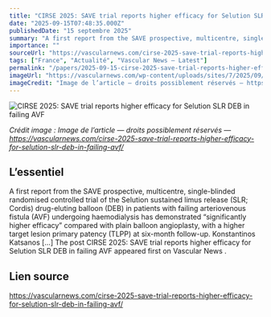 ```yaml
---
title: "CIRSE 2025: SAVE trial reports higher efficacy for Selution SLR DEB in failing AVF"
date: "2025-09-15T07:48:35.000Z"
publishedDate: "15 septembre 2025"
summary: "A first report from the SAVE prospective, multicentre, single-blinded randomised controlled trial of the Selution sustained limus release (SLR; Cordis) drug-eluting balloon (DEB) in patients with failing arteriovenous fistula (AVF) undergoing haemodialysis has demonstrated “significantly higher efficacy” compared with plain balloon angioplasty, with a higher target lesion primary patency (TLPP) at six-month follow-up. Konstantinos Katsanos [&#8230;] The post CIRSE 2025: SAVE trial reports higher efficacy for Selution SLR DEB in failing AVF appeared first on Vascular News ."
importance: ""
sourceUrl: "https://vascularnews.com/cirse-2025-save-trial-reports-higher-efficacy-for-selution-slr-deb-in-failing-avf/"
tags: ["France", "Actualité", "Vascular News — Latest"]
permalink: "/papers/2025-09-15-cirse-2025-save-trial-reports-higher-efficacy-for-selution-slr-deb-in-failing-avf"
imageUrl: "https://vascularnews.com/wp-content/uploads/sites/7/2025/09/Image-19.jpeg"
imageCredit: "Image de l’article — droits possiblement réservés — https://vascularnews.com/cirse-2025-save-trial-reports-higher-efficacy-for-selution-slr-deb-in-failing-avf/"
---
```


![CIRSE 2025: SAVE trial reports higher efficacy for Selution SLR DEB in failing AVF](https://vascularnews.com/wp-content/uploads/sites/7/2025/09/Image-19.jpeg)

*Crédit image : Image de l’article — droits possiblement réservés — https://vascularnews.com/cirse-2025-save-trial-reports-higher-efficacy-for-selution-slr-deb-in-failing-avf/*

## L’essentiel

A first report from the SAVE prospective, multicentre, single-blinded randomised controlled trial of the Selution sustained limus release (SLR; Cordis) drug-eluting balloon (DEB) in patients with failing arteriovenous fistula (AVF) undergoing haemodialysis has demonstrated “significantly higher efficacy” compared with plain balloon angioplasty, with a higher target lesion primary patency (TLPP) at six-month follow-up. Konstantinos Katsanos [&#8230;] The post CIRSE 2025: SAVE trial reports higher efficacy for Selution SLR DEB in failing AVF appeared first on Vascular News .

## Lien source

https://vascularnews.com/cirse-2025-save-trial-reports-higher-efficacy-for-selution-slr-deb-in-failing-avf/
